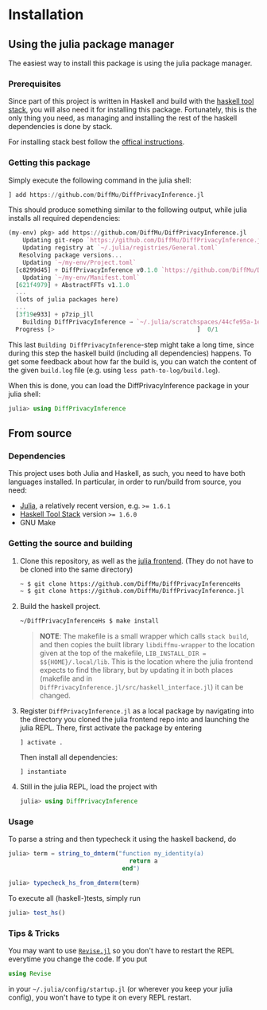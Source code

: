 
# Installation

## Using the julia package manager

The easiest way to install this package is using the julia package manager.

### Prerequisites
Since part of this project is written in Haskell and build with the [haskell tool stack](https://docs.haskellstack.org/en/stable/README/),
you will also need it for installing this package. Fortunately, this is the only thing you need, as managing and installing the rest of the haskell dependencies
is done by stack.

For installing stack best follow the [offical instructions](https://docs.haskellstack.org/en/stable/README/#how-to-install).

### Getting this package

Simply execute the following command in the julia shell:
```julia
] add https://github.com/DiffMu/DiffPrivacyInference.jl
```
This should produce something similar to the following output, while julia installs all required dependencies:
```julia
(my-env) pkg> add https://github.com/DiffMu/DiffPrivacyInference.jl
    Updating git-repo `https://github.com/DiffMu/DiffPrivacyInference.jl`
    Updating registry at `~/.julia/registries/General.toml`
   Resolving package versions...
    Updating `~/my-env/Project.toml`
  [c8299d45] + DiffPrivacyInference v0.1.0 `https://github.com/DiffMu/DiffPrivacyInference.jl#main`
    Updating `~/my-env/Manifest.toml`
  [621f4979] + AbstractFFTs v1.1.0
  ...
  (lots of julia packages here)
  ...
  [3f19e933] + p7zip_jll
    Building DiffPrivacyInference → `~/.julia/scratchspaces/44cfe95a-1eb2-52ea-b672-e2afdf69b78f/ced72be8f47015fe6f6ec85b815ac8d979225462/build.log`
  Progress [>                                        ]  0/1
```
This last `Building DiffPrivacyInference`-step might take a long time, since during this step the haskell build (including all dependencies) happens.
To get some feedback about how far the build is, you can watch the content of the given `build.log` file (e.g. using `less path-to-log/build.log`).

When this is done, you can load the DiffPrivacyInference package in your julia shell:
```julia
julia> using DiffPrivacyInference
```

## From source

### Dependencies
This project uses both Julia and Haskell, as such, you need to have both languages installed.
In particular, in order to run/build from source, you need:
 - [Julia](https://julialang.org/), a relatively recent version, e.g. `>= 1.6.1`
 - [Haskell Tool Stack](https://docs.haskellstack.org/en/stable/README/) version `>= 1.6.0`
 - GNU Make

### Getting the source and building
 1. Clone this repository, as well as the [julia frontend](https://github.com/DiffMu/DiffPrivacyInference.jl).
    (They do not have to be cloned into the same directory)
    ```bash
    ~ $ git clone https://github.com/DiffMu/DiffPrivacyInferenceHs
    ~ $ git clone https://github.com/DiffMu/DiffPrivacyInference.jl
    ``` 
 2. Build the haskell project.
    ```bash
    ~/DiffPrivacyInferenceHs $ make install
    ```
    > **NOTE**: The makefile is a small wrapper which calls `stack build`, and then copies the built library
    > `libdiffmu-wrapper` to the location given at the top of the makefile, `LIB_INSTALL_DIR = $${HOME}/.local/lib`.
    > This is the location where the julia frontend expects to find the library, but by updating it
    > in both places (makefile and in `DiffPrivacyInference.jl/src/haskell_interface.jl`) it can be changed.
 3. Register `DiffPrivacyInference.jl` as a local package by navigating into the directory you cloned the julia frontend repo into and launching the julia REPL. There, first activate the package by entering
    ```
    ] activate .
    ```
    Then install all dependencies:
    ```
    ] instantiate
    ```
 4. Still in the julia REPL, load the project with
    ```julia
    julia> using DiffPrivacyInference
    ```
    
### Usage
    
To parse a string and then typecheck it using the haskell backend, do
```julia
julia> term = string_to_dmterm("function my_identity(a)
                                  return a
                                end")

julia> typecheck_hs_from_dmterm(term)
```
To execute all (haskell-)tests, simply run
```julia
julia> test_hs()
```
    
### Tips & Tricks
You may want to use [`Revise.jl`]() so you don't have to restart the REPL everytime you change the code. If you put
```julia
using Revise
```
in your `~/.julia/config/startup.jl` (or wherever you keep your julia config), you won't have to type it on every REPL restart.


